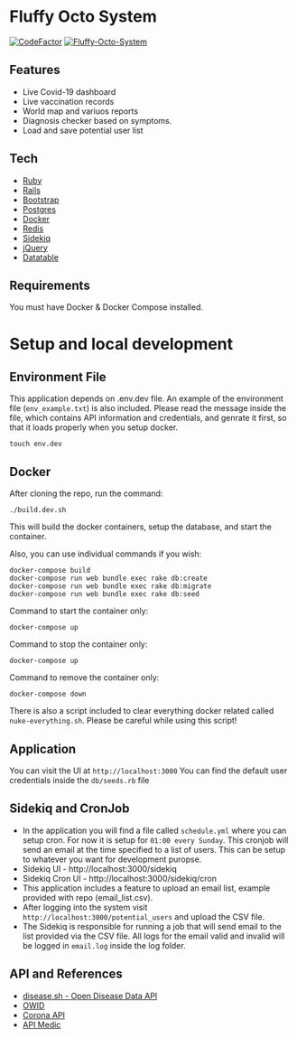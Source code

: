 # Fluffy Octo System

[![CodeFactor](https://www.codefactor.io/repository/github/arisal2/fluffy-octo-system/badge)](https://www.codefactor.io/repository/github/arisal2/fluffy-octo-system)
[![Fluffy-Octo-System](https://github.com/arisal2/fluffy-octo-system/actions/workflows/fluffy_octo_system.yml/badge.svg)](https://github.com/arisal2/fluffy-octo-system/actions/workflows/fluffy_octo_system.yml)

## Features
- Live Covid-19 dashboard
- Live vaccination records
- World map and variuos reports
- Diagnosis checker based on symptoms. 
- Load and save potential user list

## Tech

- [Ruby](https://www.ruby-lang.org/en/)
- [Rails](https://rubyonrails.org/)
- [Bootstrap](https://getbootstrap.com/)
- [Postgres](https://www.postgresql.org/)
- [Docker](https://www.docker.com/)
- [Redis](https://redis.io/)
- [Sidekiq](https://sidekiq.org/)
- [jQuery](https://jquery.com/)
- [Datatable](https://datatables.net/)

## Requirements

You must have Docker & Docker Compose installed.

# Setup and local development

## Environment File

This application depends on .env.dev file. An example of the environment file (`env_example.txt`) is also included. Please read the message inside the file, which contains API information and credentials, and genrate it first, so that it loads properly when you setup docker.

```
touch env.dev
```

## Docker
After cloning the repo, run the command:
```
./build.dev.sh
```
This will build the docker containers, setup the database, and start the container.

Also, you can use individual commands if you wish:

```
docker-compose build
docker-compose run web bundle exec rake db:create
docker-compose run web bundle exec rake db:migrate
docker-compose run web bundle exec rake db:seed
```

Command to start the container only: 
```
docker-compose up
```
Command to stop the container only: 
```
docker-compose up
```
Command to remove the container only: 
```
docker-compose down
```

There is also a script included to clear everything docker related called `nuke-everything.sh`. Please be careful while using this script!

## Application

You can visit the UI at `http://localhost:3000`
You can find the default user credentials inside the `db/seeds.rb` file

## Sidekiq and CronJob
- In the application you will find a file called `schedule.yml` where you can setup cron. For now it is setup for `01:00 every Sunday`. This cronjob will send an email at the time specified to a list of users.  This can be setup to whatever you want for development puropse.
- Sidekiq UI - http://localhost:3000/sidekiq
- Sidekiq Cron UI - http://localhost:3000/sidekiq/cron
- This application includes a feature to upload an email list, example provided with repo (email_list.csv).
- After logging into the system visit  `http://localhost:3000/potential_users` and upload the CSV file.
- The Sidekiq is responsible for running a job that will send email to the list provided via the CSV file. All logs for the email valid and invalid will be logged in `email.log` inside the log folder.

## API and References
- [disease.sh - Open Disease Data API](https://disease.sh)
- [OWID](https://ourworldindata.org)
- [Corona API](https://corona-api.com)
- [API Medic](https://apimedic.com)
